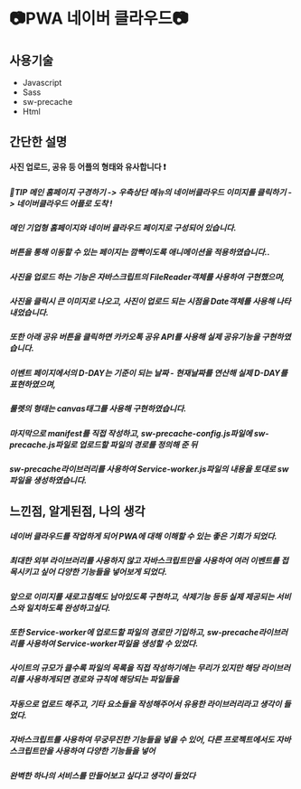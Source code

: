 # 📷PWA 네이버 클라우드📷

## 사용기술
- Javascript
- Sass
- sw-precache
- Html

## 간단한 설명
#### 사진 업로드, 공유 등 어플의 형태와 유사합니다 ❗
##### 🔔TIP 메인 홈페이지 구경하기 -> 우측상단 메뉴의 네이버클라우드 이미지를 클릭하기 -> 네이버클라우드 어플로 도착 !
##### 메인 기업형 홈페이지와 네이버 클라우드 페이지로 구성되어 있습니다.
##### 버튼을 통해 이동할 수 있는 페이지는 깜빡이도록 애니메이션을 적용하였습니다..
##### 사진을 업로드 하는 기능은 자바스크립트의 FileReader객체를 사용하여 구현했으며, 
##### 사진을 클릭시 큰 이미지로 나오고, 사진이 업로드 되는 시점을 Date객체를 사용해 나타내었습니다. 
##### 또한 아래 공유 버튼을 클릭하면 카카오톡 공유 API를 사용해 실제 공유기능을 구현하였습니다.
##### 이벤트 페이지에서의 D-DAY는 기준이 되는 날짜 - 현재날짜를 연산해 실제 D-DAY를 표현하였으며,
##### 룰렛의 형태는 canvas태그를 사용해 구현하였습니다.
##### 마지막으로 manifest를 직접 작성하고, sw-precache-config.js파일에 sw-precache.js파일로 업로드할 파일의 경로를 정의해 준 뒤
##### sw-precache라이브러리를 사용하여 Service-worker.js파일의 내용을 토대로 sw파일을 생성하였습니다.

## 느낀점, 알게된점, 나의 생각
##### 네이버 클라우드를 작업하게 되어 PWA에 대해 이해할 수 있는 좋은 기회가 되었다.
##### 최대한 외부 라이브러리를 사용하지 않고 자바스크립트만을 사용하여 여러 이벤트를 접목시키고 싶어 다양한 기능들을 넣어보게 되었다.
##### 앞으로 이미지를 새로고침해도 남아있도록 구현하고, 삭제기능 등등 실제 제공되는 서비스와 일치하도록 완성하고싶다.
##### 또한 Service-worker에 업로드할 파일의 경로만 기입하고, sw-precache라이브러리를 사용하여 Service-worker파일을 생성할 수 있었다.
##### 사이트의 규모가 클수록 파일의 목록을 직접 작성하기에는 무리가 있지만 해당 라이브러리를 사용하게되면 경로와 규칙에 해당되는 파일들을
##### 자동으로 업로드 해주고, 기타 요소들을 작성해주어서 유용한 라이브러리라고 생각이 들었다.
##### 자바스크립트를 사용하여 무궁무진한 기능들을 넣을 수 있어, 다른 프로젝트에서도 자바스크립트만을 사용하여 다양한 기능들을 넣어 
##### 완벽한 하나의 서비스를 만들어보고 싶다고 생각이 들었다


